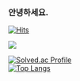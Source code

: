 ### 안녕하세요. 

[![Hits](https://hits.seeyoufarm.com/api/count/incr/badge.svg?url=https%3A%2F%2Fgithub.com%2FZWEI0704&count_bg=%23555555&title_bg=%2315C1E3&icon=&icon_color=%23E7E7E7&title=visit&edge_flat=false)](https://hits.seeyoufarm.com) 

![](https://img.shields.io/badge/React-61DAFB?style=flat&logo=React&logoColor=white)

[![Solved.ac Profile](http://mazassumnida.wtf/api/generate_badge?boj=jyw004499)](https://solved.ac/jyw004499)<br/> [![Top Langs](https://github-readme-stats.vercel.app/api/top-langs/?username=ZWEI0704&layout=compact)](https://github.com/ZWEI0704/github-readme-stats)
